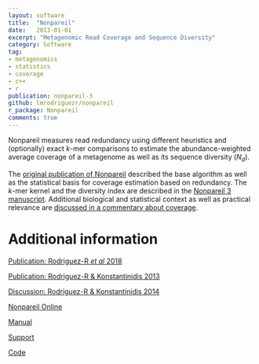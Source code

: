 ```yaml
---
layout: software
title:  "Nonpareil"
date:   2013-01-01
excerpt: "Metagenomic Read Coverage and Sequence Diversity"
category: Software
tag:
- metagenomics
- statistics
- coverage
- c++
- r
publication: nonpareil-3
github: lmrodriguezr/nonpareil
r_package: Nonpareil
comments: true
---
```


Nonpareil measures read redundancy using different heuristics and (optionally)
exact *k*-mer comparisons to estimate the abundance-weighted average coverage
of a metagenome as well as its sequence diversity (*N<sub>d</sub>*).

The [original publication of Nonpareil](/publication/nonpareil-coverage)
described the base algorithm as well as the statistical basis for coverage
estimation based on redundancy. The *k*-mer kernel and the diversity index are
described in the [Nonpareil 3 manuscript](/publication/nonpareil-3). Additional
biological and statistical context as well as practical relevance are
[discussed in a commentary about coverage](/publication/coverage-matters).

# Additional information

<i class='far fa-fw fa-file-alt'></i>
[Publication: Rodriguez-R *et al* 2018](/publication/nonpareil-3)
<br/>

<i class='far fa-fw fa-file-alt'></i>
[Publication: Rodriguez-R & Konstantinidis 2013](/publication/nonpareil-coverage)
<br/>

<i class='far fa-fw fa-file-alt'></i>
[Discussion: Rodriguez-R & Konstantinidis 2014](/publication/coverage-matters)
<br/>

<i class='fas fa-fw fa-globe-americas'></i>
[Nonpareil Online](http://enve-omics.ce.gatech.edu/nonpareil/submit)
<br/>

<i class='fas fa-fw fa-book'></i>
[Manual](https://nonpareil.readthedocs.io/en/latest/index.html)
<br/>

<i class='fas fa-fw fa-envelope'></i>
[Support](http://enve-omics.ce.gatech.edu/help)
<br/>

<i class='fas fa-fw fa-code'></i>
[Code](https://github.com/lmrodriguezr/nonpareil)
